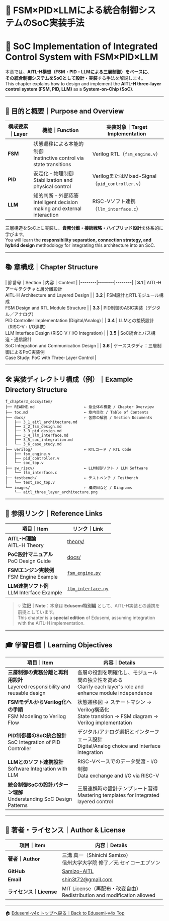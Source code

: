 # 🧠 FSM×PID×LLMによる統合制御システムのSoC実装手法  
# 🧠 SoC Implementation of Integrated Control System with FSM×PID×LLM

本章では、**AITL-H構想（FSM・PID・LLMによる三層制御）**をベースに、  
その統合制御システムを**SoCとして設計・実装**する手法を解説します。  
This chapter explains how to design and implement the **AITL-H three-layer control system (FSM, PID, LLM)** as a **System-on-Chip (SoC)**.

---

## 🎯 目的と概要｜Purpose and Overview

| 構成要素｜Layer | 機能｜Function | 実装対象｜Target Implementation |
|-------------|-------------------|------------------------------|
| **FSM**     | 状態遷移による本能的制御<br>Instinctive control via state transitions | Verilog RTL（`fsm_engine.v`） |
| **PID**     | 安定化・物理制御<br>Stabilization and physical control | VerilogまたはMixed-Signal（`pid_controller.v`） |
| **LLM**     | 知的判断・外部応答<br>Intelligent decision making and external interaction | RISC-Vソフト連携（`llm_interface.c`） |

三層構造をSoC上に実装し、**責務分離・接続戦略・ハイブリッド設計**を体系的に学びます。  
You will learn the **responsibility separation, connection strategy, and hybrid design** methodology for integrating this architecture into an SoC.

---

## 📚 章構成｜Chapter Structure

| 節番号｜Section | 内容｜Content |
|--------|--------|--------|
| **3.1** | AITL-Hアーキテクチャと層分離設計<br>AITL-H Architecture and Layered Design |
| **3.2** | FSM設計とRTLモジュール構成<br>FSM Design and RTL Module Structure |
| **3.3** | PID制御のASIC実装（デジタル／アナログ）<br>PID Controller Implementation (Digital/Analog) |
| **3.4** | LLMとの接続設計（RISC-V・I/O連携）<br>LLM Interface Design (RISC-V / I/O Integration) |
| **3.5** | SoC統合とバス構造・通信設計<br>SoC Integration and Communication Design |
| **3.6** | ケーススタディ：三層制御によるPoC実装例<br>Case Study: PoC with Three-Layer Control |

---

## 🛠 実装ディレクトリ構成（例）｜Example Directory Structure

```plaintext
f_chapter3_socsystem/
├── README.md                      ← 章全体の概要 / Chapter Overview
├── toc.md                         ← 章内目次 / Table of Contents
├── docs/                          ← 各節の解説 / Section Documents
│   ├── 3_1_aitl_architecture.md
│   ├── 3_2_fsm_design.md
│   ├── 3_3_pid_design.md
│   ├── 3_4_llm_interface.md
│   ├── 3_5_soc_integration.md
│   └── 3_6_case_study.md
├── verilog/                       ← RTLコード / RTL Code
│   ├── fsm_engine.v
│   ├── pid_controller.v
│   └── soc_top.v
├── sw_riscv/                      ← LLM制御ソフト / LLM Software
│   └── llm_interface.c
├── testbench/                     ← テストベンチ / Testbench
│   └── test_soc_top.v
└── images/                        ← 構成図など / Diagrams
    └── aitl_three_layer_architecture.png
```

---

## 🔗 参照リンク｜Reference Links

| 項目｜Item | リンク｜Link |
|------|------|
| **AITL-H理論**<br>AITL-H Theory | [theory/](https://github.com/Samizo-AITL/AITL-H/tree/main/theory) |
| **PoC設計マニュアル**<br>PoC Design Guide | [docs/](https://github.com/Samizo-AITL/AITL-H/tree/main/docs) |
| **FSMエンジン実装例**<br>FSM Engine Example | [`fsm_engine.py`](https://github.com/Samizo-AITL/AITL-H/blob/main/implementary/fsm_engine/fsm_engine.py) |
| **LLM連携ソフト例**<br>LLM Interface Example | [`llm_interface.py`](https://github.com/Samizo-AITL/AITL-H/blob/main/implementary/llm_interface.py) |

> 💡 **注記｜Note**：本章は **Edusemi特別編** として、AITL-H実装との連携を前提としています。  
> This chapter is a **special edition** of Edusemi, assuming integration with the AITL-H implementation.

---

## 🎓 学習目標｜Learning Objectives

| 項目｜Item | 内容｜Details |
|------|------|
| **三層制御の責務分離と再利用設計**<br>Layered responsibility and reusable design | 各層の役割を明確化し、モジュール間の独立性を高める<br>Clarify each layer's role and enhance module independence |
| **FSMモデルからVerilog化への手順**<br>FSM Modeling to Verilog Flow | 状態遷移図 → ステートマシン → Verilog構造化<br>State transition → FSM diagram → Verilog implementation |
| **PID制御器のSoC統合設計**<br>SoC Integration of PID Controller | デジタル/アナログ選択とインターフェース設計<br>Digital/Analog choice and interface integration |
| **LLMとのソフト連携設計**<br>Software Integration with LLM | RISC-Vベースでのデータ受渡・I/O制御<br>Data exchange and I/O via RISC-V |
| **統合制御SoCの設計パターン理解**<br>Understanding SoC Design Patterns | 三層連携時の設計テンプレート習得<br>Mastering templates for integrated layered control |

---

## 👤 著者・ライセンス｜Author & License

| 項目｜Item | 内容｜Details |
|------|------|
| **著者｜Author** | 三溝 真一（Shinichi Samizo）<br>信州大学大学院 修了／元 セイコーエプソン |
| **GitHub** | [Samizo-AITL](https://github.com/Samizo-AITL) |
| **Email** | [shin3t72@gmail.com](mailto:shin3t72@gmail.com) |
| **ライセンス｜License** | MIT License（再配布・改変自由）<br>Redistribution and modification allowed |

---

🏠 [Edusemi-v4x トップへ戻る｜Back to Edusemi-v4x Top](../README.md)
